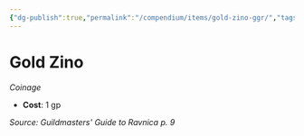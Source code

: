 ```yaml
---
{"dg-publish":true,"permalink":"/compendium/items/gold-zino-ggr/","tags":["compendium/src/5e/ggr","item/wealth/coinage"]}
---
```


# Gold Zino
*Coinage*  

- **Cost**: 1 gp

*Source: Guildmasters' Guide to Ravnica p. 9*